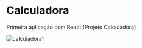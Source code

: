 # Calculadora
Primeira aplicação com React (Projeto Calculadora)

![calculadora1](https://user-images.githubusercontent.com/12499627/64423269-7a6d0d00-d07c-11e9-9c85-675e16004e75.PNG)
